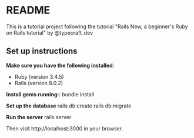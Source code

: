 # README

This is a tutorial project following the tutorial "Rails New, a beginner's Ruby on Rails tutorial" by @typecraft_dev


## Set up instructions


**Make sure you have the following installed**:
* Ruby (version 3.4.5)
* Rails (version 8.0.2)

**Install gems running:**:
bundle install


**Set up the database**
rails db:create
rails db:migrate

**Run the server**
rails server




Then visit http://localhost:3000 in your browser.
